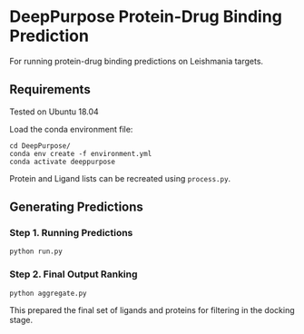 # DeepPurpose Protein-Drug Binding Prediction

For running protein-drug binding predictions on Leishmania targets.

## Requirements

Tested on Ubuntu 18.04

Load the conda environment file:

```
cd DeepPurpose/
conda env create -f environment.yml
conda activate deeppurpose
```

Protein and Ligand lists can be recreated using `process.py`.

## Generating Predictions

### Step 1. Running Predictions

```
python run.py
```

### Step 2. Final Output Ranking

```
python aggregate.py
```

This prepared the final set of ligands and proteins for filtering in the docking stage.